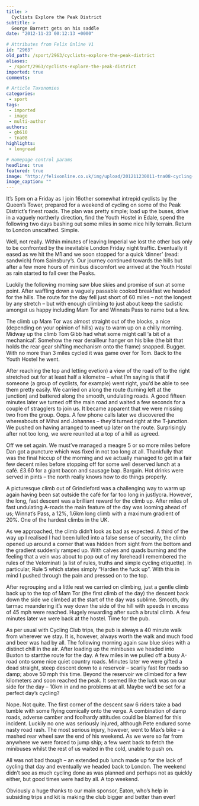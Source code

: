 ```yaml
---
title: >
  Cyclists Explore the Peak District
subtitle: >
  George Barnett gets on his saddle
date: "2012-11-23 00:12:13 +0000"

# Attributes from Felix Online V1
id: "2963"
old_path: /sport/2963/cyclists-explore-the-peak-district
aliases:
 - /sport/2963/cyclists-explore-the-peak-district
imported: true
comments:

# Article Taxonomies
categories:
 - sport
tags:
 - imported
 - image
 - multi-author
authors:
 - gb610
 - tna08
highlights:
 - longread

# Homepage control params
headline: true
featured: true
image: "http://felixonline.co.uk/img/upload/201211230011-tna08-cycling-ting.jpg"
image_caption: ""
---
```


It’s 5pm on a Friday as I join 16other somewhat intrepid cyclists by the Queen’s Tower, prepared for a weekend of cycling on some of the Peak District’s finest roads. The plan was pretty simple; load up the buses, drive in a vaguely northerly direction, find the Youth Hostel in Edale, spend the following two days bashing out some miles in some nice hilly terrain. Return to London unscathed. Simple.

Well, not really. Within minutes of leaving Imperial we lost the other bus only to be confronted by the inevitable London Friday night traffic. Eventually it eased as we hit the M1 and we soon stopped for a quick ‘dinner’ (read: sandwich) from Sainsbury’s. Our journey continued towards the hills but after a few more hours of minibus discomfort we arrived at the Youth Hostel as rain started to fall over the Peaks.

Luckily the following morning saw blue skies and promise of sun at some point. After waffling down a vaguely passable cooked breakfast we headed for the hills. The route for the day fell just short of 60 miles – not the longest by any stretch – but with enough climbing to just about keep the sadistic amongst us happy including Mam Tor and Winnats Pass to name but a few.

The climb up Mam Tor was almost straight out of the blocks, a nice (depending on your opinion of hills) way to warm up on a chilly morning. Midway up the climb Tom Gibb had what some might call ‘a bit of a mechanical’. Somehow the rear derailleur hanger on his bike (the bit that holds the rear gear shifting mechanism onto the frame) snapped. Bugger. With no more than 3 miles cycled it was game over for Tom. Back to the Youth Hostel he went.

After reaching the top and letting evetion) a view of the road off to the right stretched out for at least half a kilometre – what I’m saying is that if someone (a group of cyclists, for example) went right, you’d be able to see them pretty easily. We carried on along the route (turning left at the junction) and battered along the smooth, undulating roads. A good fifteen minutes later we turned off the main road and waited a few seconds for a couple of stragglers to join us. It became apparent that we were missing two from the group. Oops. A few phone calls later we discovered the whereabouts of Mihai and Johannes – they’d turned right at the T-junction. We pushed on having arranged to meet up later on the route. Surprisingly after not too long, we were reunited at a top of a hill as agreed.

Off we set again. We must’ve managed a meagre 5 or so more miles before Dan got a puncture which was fixed in not too long at all. Thankfully that was the final hiccup of the morning and we actually managed to get in a fair few decent miles before stopping off for some well deserved lunch at a café. £3.60 for a giant bacon and sausage bap. Bargain. Hot drinks were served in pints – the north really knows how to do things properly.

A picturesque climb out of Grindleford was a challenging way to warm up again having been sat outside the café for far too long in justlycra. However, the long, fast descent was a brilliant reward for the climb up. After miles of fast undulating A-roads the main feature of the day was looming ahead of us; Winnat’s Pass, a 12%, 1.6km long climb with a maximum gradient of 20%. One of the hardest climbs in the UK.

As we approached, the climb didn’t look as bad as expected. A third of the way up I realised I had been lulled into a false sense of security, the climb opened up around a corner that was hidden from sight from the bottom and the gradient suddenly ramped up. With calves and quads burning and the feeling that a vein was about to pop out of my forehead I remembered the rules of the Velominati (a list of rules, truths and simple cycling etiquette). In particular, Rule 5 which states simply “Harden the fuck up”. With this in mind I pushed through the pain and pressed on to the top.

After regrouping and a little rest we carried on climbing, just a gentle climb back up to the top of Mam Tor (the first climb of the day) the descent back down the side we climbed at the start of the day was sublime. Smooth, dry tarmac meandering it’s way down the side of the hill with speeds in excess of 45 mph were reached. Hugely rewarding after such a brutal climb. A few minutes later we were back at the hostel. Time for the pub.

As per usual with Cycling Club trips, the pub is always a 40 minute walk from wherever we stay. It is, however, always worth the walk and much food and beer was had by all.
 The following morning again saw blue skies with a distinct chill in the air. After loading up the minibuses we headed into Buxton to startthe route for the day. A few miles in we pulled off a busy A-road onto some nice quiet country roads. Minutes later we were gifted a dead straight, steep descent down to a reservoir – scarily fast for roads so damp; above 50 mph this time. Beyond the reservoir we climbed for a few kilometers and soon reached the peak. It seemed like the luck was on our side for the day – 10km in and no problems at all. Maybe we’d be set for a perfect day’s cycling?

Nope. Not quite. The first corner of the descent saw 6 riders take a bad tumble with some flying comically onto the verge. A combination of damp roads, adverse camber and foolhardy attitudes could be blamed for this incident. Luckily no one was seriously injured, although Pete endured some nasty road rash. The most serious injury, however, went to Max’s bike – a mashed rear wheel saw the end of his weekend. As we were so far from anywhere we were forced to jump ship; a few went back to fetch the minibuses whilst the rest of us waited in the cold, unable to push on.

All was not bad though – an extended pub lunch made up for the lack of cycling that day and eventually we headed back to London. The weekend didn’t see as much cycling done as was planned and perhaps not as quickly either, but good times were had by all. A top weekend.

Obviously a huge thanks to our main sponsor, Eaton, who’s help in subsiding trips and kit is making the club bigger and better than ever!
